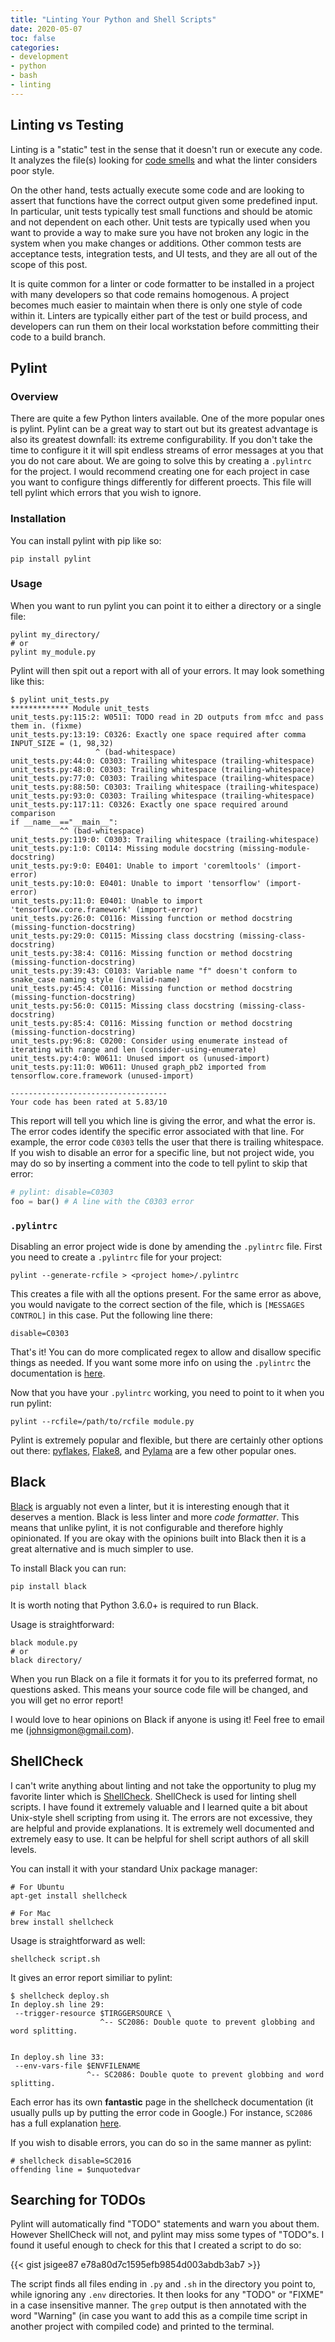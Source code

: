 ```yaml
---
title: "Linting Your Python and Shell Scripts"
date: 2020-05-07
toc: false
categories:
- development
- python
- bash
- linting
---
```


## Linting vs Testing

Linting is a "static" test in the sense that it doesn't run or execute any code. It analyzes the file(s) looking for [code smells](https://martinfowler.com/bliki/CodeSmell.html) and what the linter considers poor style. 

On the other hand, tests actually execute some code and are looking to assert that functions have the correct output given some predefined input. In particular, unit tests typically test small functions and should be atomic and not dependent on each other. Unit tests are typically used when you want to provide a way to make sure you have not broken any logic in the system when you make changes or additions. Other common tests are acceptance tests, integration tests, and UI tests, and they are all out of the scope of this post.

It is quite common for a linter or code formatter to be installed in a project with many developers so that code remains homogenous. A project becomes much easier to maintain when there is only one style of code within it. Linters are typically either part of the test or build process, and developers can run them on their local workstation before committing their code to a build branch.  

## Pylint  

### Overview  

There are quite a few Python linters available. One of the more popular ones is pylint. Pylint can be a great way to start out but its greatest advantage is also its greatest downfall: its extreme configurability. If you don't take the time to configure it it will spit endless streams of error messages at you that you do not care about. We are going to solve this by creating a `.pylintrc` for the project. I would recommend creating one for each project in case you want to configure things differently for different proects. This file will tell pylint which errors that you wish to ignore.   

### Installation  

You can install pylint with pip like so:  

```
pip install pylint
```

### Usage

When you want to run pylint you can point it to either a directory or a single file:

```
pylint my_directory/
# or
pylint my_module.py
```

Pylint will then spit out a report with all of your errors. It may look something like this:

```
$ pylint unit_tests.py
************* Module unit_tests
unit_tests.py:115:2: W0511: TODO read in 2D outputs from mfcc and pass them in. (fixme)
unit_tests.py:13:19: C0326: Exactly one space required after comma
INPUT_SIZE = (1, 98,32)
                   ^ (bad-whitespace)
unit_tests.py:44:0: C0303: Trailing whitespace (trailing-whitespace)
unit_tests.py:48:0: C0303: Trailing whitespace (trailing-whitespace)
unit_tests.py:77:0: C0303: Trailing whitespace (trailing-whitespace)
unit_tests.py:88:50: C0303: Trailing whitespace (trailing-whitespace)
unit_tests.py:93:0: C0303: Trailing whitespace (trailing-whitespace)
unit_tests.py:117:11: C0326: Exactly one space required around comparison
if __name__=="__main__":
           ^^ (bad-whitespace)
unit_tests.py:119:0: C0303: Trailing whitespace (trailing-whitespace)
unit_tests.py:1:0: C0114: Missing module docstring (missing-module-docstring)
unit_tests.py:9:0: E0401: Unable to import 'coremltools' (import-error)
unit_tests.py:10:0: E0401: Unable to import 'tensorflow' (import-error)
unit_tests.py:11:0: E0401: Unable to import 'tensorflow.core.framework' (import-error)
unit_tests.py:26:0: C0116: Missing function or method docstring (missing-function-docstring)
unit_tests.py:29:0: C0115: Missing class docstring (missing-class-docstring)
unit_tests.py:38:4: C0116: Missing function or method docstring (missing-function-docstring)
unit_tests.py:39:43: C0103: Variable name "f" doesn't conform to snake_case naming style (invalid-name)
unit_tests.py:45:4: C0116: Missing function or method docstring (missing-function-docstring)
unit_tests.py:56:0: C0115: Missing class docstring (missing-class-docstring)
unit_tests.py:85:4: C0116: Missing function or method docstring (missing-function-docstring)
unit_tests.py:96:8: C0200: Consider using enumerate instead of iterating with range and len (consider-using-enumerate)
unit_tests.py:4:0: W0611: Unused import os (unused-import)
unit_tests.py:11:0: W0611: Unused graph_pb2 imported from tensorflow.core.framework (unused-import)

-----------------------------------
Your code has been rated at 5.83/10
```

This report will tell you which line is giving the error, and what the error is. The error codes identify the specific error associated with that line. For example, the error code `C0303` tells the user that there is trailing whitespace. If you wish to disable an error for a specific line, but not project wide, you may do so by inserting a comment into the code to tell pylint to skip that error:

```python
# pylint: disable=C0303
foo = bar() # A line with the C0303 error
```

### `.pylintrc`

Disabling an error project wide is done by amending the `.pylintrc` file. First you need to create a `.pylintrc` file for your project:

```
pylint --generate-rcfile > <project home>/.pylintrc
```

This creates a file with all the options present. For the same error as above, you would navigate to the correct section of the file, which is `[MESSAGES CONTROL]` in this case. Put the following line there:

```
disable=C0303
```

That's it! You can do more complicated regex to allow and disallow specific things as needed. If you want some more info on using the `.pylintrc` the documentation is [here](http://pylint.pycqa.org/en/latest/user_guide/options.html).

Now that you have your `.pylintrc` working, you need to point to it when you run pylint:

```
pylint --rcfile=/path/to/rcfile module.py
```

Pylint is extremely popular and flexible, but there are certainly other options out there: [pyflakes](https://github.com/PyCQA/pyflakes), [Flake8](https://flake8.pycqa.org/en/latest/), and [Pylama](https://pylama.readthedocs.io/en/latest/) are a few other popular ones.

## Black

[Black](https://github.com/psf/black) is arguably not even a linter, but it is interesting enough that it deserves a mention. Black is less linter and more _code formatter_. This means that unlike pylint, it is not configurable and therefore highly opinionated. If you are okay with the opinions built into Black then it is a great alternative and is much simpler to use. 

To install Black you can run:

```
pip install black
```

It is worth noting that Python 3.6.0+ is required to run Black.

Usage is straightforward:

```
black module.py
# or
black directory/
```

When you run Black on a file it formats it for you to its preferred format, no questions asked. This means your source code file will be changed, and you will get no error report!

I would love to hear opinions on Black if anyone is using it! Feel free to email me (johnsigmon@gmail.com).

## ShellCheck

I can't write anything about linting and not take the opportunity to plug my favorite linter which is [ShellCheck](https://github.com/koalaman/shellcheck). ShellCheck is used for linting shell scripts. I have found it extremely valuable and I learned quite a bit about Unix-style shell scripting from using it. The errors are not excessive, they are helpful and provide explanations. It is extremely well documented and extremely easy to use. It can be helpful for shell script authors of all skill levels. 

You can install it with your standard Unix package manager:

```
# For Ubuntu
apt-get install shellcheck

# For Mac
brew install shellcheck
```

Usage is straightforward as well:

```
shellcheck script.sh
```

It gives an error report similiar to pylint:

```
$ shellcheck deploy.sh
In deploy.sh line 29:
 --trigger-resource $TIRGGERSOURCE \
                    ^-- SC2086: Double quote to prevent globbing and word splitting.


In deploy.sh line 33:
 --env-vars-file $ENVFILENAME
                 ^-- SC2086: Double quote to prevent globbing and word splitting.

```

Each error has its own **fantastic** page in the shellcheck documentation (it usually pulls up by putting the error code in Google.) For instance, `SC2086` has a full explanation [here](https://github.com/koalaman/shellcheck/wiki/SC2086).

If you wish to disable errors, you can do so in the same manner as pylint:

```
# shellcheck disable=SC2016
offending line = $unquotedvar
```

## Searching for TODOs

Pylint will automatically find "TODO" statements and warn you about them. However ShellCheck will not, and pylint may miss some types of "TODO"s. I found it useful enough to check for this that I created a script to do so:

{{< gist jsigee87 e78a80d7c1595efb9854d003abdb3ab7 >}}

The script finds all files ending in `.py` and `.sh` in the directory you point to, while ignoring any `.env` directories. It then looks for any "TODO" or "FIXME" in a case insensitive manner. The `grep` output is then annotated with the word "Warning" (in case you want to add this as a compile time script in another project with compiled code) and printed to the terminal.
